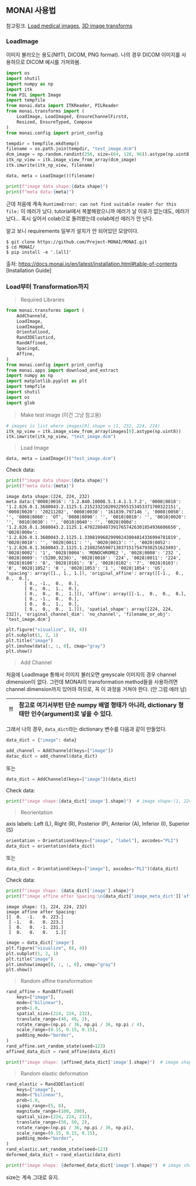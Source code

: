 ## MONAI 사용법

참고링크. [Load medical images](https://github.com/Project-MONAI/tutorials/blob/master/modules/load_medical_images.ipynb),
[3D image transforms](https://github.com/Project-MONAI/tutorials/blob/master/modules/3d_image_transforms.ipynb)

### LoadImage

이미지 불러오는 용도(NIfTI, DICOM, PNG format). 나의 경우 DICOM 이미지를 사용하므로 DICOM 예시를 가져와봄.

```python
import os
import shutil
import numpy as np
import itk
from PIL import Image
import tempfile
from monai.data import ITKReader, PILReader
from monai.transforms import (
    LoadImage, LoadImaged, EnsureChannelFirstd,
    Resized, EnsureTyped, Compose
)
from monai.config import print_config
```

```python
tempdir = tempfile.mkdtemp()
filename = os.path.join(tempdir, "test_image.dcm")
dcm_image = np.random.randint(256, size=(64, 128, 96)).astype(np.uint8)
itk_np_view = itk.image_view_from_array(dcm_image)
itk.imwrite(itk_np_view, filename)
```

```python
data, meta = LoadImage()(filename)

print(f"image data shape:{data.shape}")
print(f"meta data:{meta}")
```

근데 처음에 계속 `RuntimeError: can not find suitable reader for this file:` 이 에러가 났다.
tutorial에서 복붙해왔으니까 에러가 날 이유가 없는데도, 에러가 났다... 혹시 싶어서 colab으로 돌려봤는데 colab에선 에러가 안 난다.

알고 보니 requirements 일부가 설치가 안 되어있던 모양이다.

```console
$ git clone https://github.com/Project-MONAI/MONAI.git
$ cd MONAI/
$ pip install -e '.[all]'
```
출처: https://docs.monai.io/en/latest/installation.html#table-of-contents [Installation Guide]


### Load부터 Transformation까지

> Required Libraries

```python
from monai.transforms import (
    AddChanneld,
    LoadImage,
    LoadImaged,
    Orientationd,
    Rand3DElasticd,
    RandAffined,
    Spacingd,
    Affine,
)
from monai.config import print_config
from monai.apps import download_and_extract
import numpy as np
import matplotlib.pyplot as plt
import tempfile
import shutil
import os
import glob
```

> Make test image (이건 그냥 참고용)

```python
# images is list where images[0].shape = (1, 232, 224, 224)
itk_np_view = itk.image_view_from_array(images[0].astype(np.uint8))
itk.imwrite(itk_np_view, "test_image.dcm")
```

> Load Image

```python
data, meta = LoadImage()("test_image.dcm")
```

Check data:

```python
print(f"image data shape:{data.shape}")
print(f"meta data:{meta}")
```

```
image data shape:(224, 224, 232)
meta data:{'0008|0016': '1.2.840.10008.5.1.4.1.1.7.2', '0008|0018': '1.2.826.0.1.3680043.2.1125.1.21523321020922955153453371700322151', '0008|0020': '20211202', '0008|0030': '161839.797146 ', '0008|0050': '', '0008|0060': 'OT', '0008|0090': '', '0010|0010': '', '0010|0020': '', '0010|0030': '', '0010|0040': '', '0020|000d': '1.2.826.0.1.3680043.2.1125.1.47022884073917657426301854936606650', '0020|000e': '1.2.826.0.1.3680043.2.1125.1.33081996829990243804814336994781819', '0020|0010': '', '0020|0011': '', '0020|0013': '', '0020|0052': '1.2.826.0.1.3680043.2.1125.1.21082565907138371517547930251623493', '0028|0002': '1', '0028|0004': 'MONOCHROME2 ', '0028|0008': '232 ', '0028|0009': '(5200,9230)', '0028|0010': '224', '0028|0011': '224', '0028|0100': '8', '0028|0101': '8', '0028|0102': '7', '0028|0103': '0', '0028|1052': '0 ', '0028|1053': '1 ', '0028|1054': 'US', 'spacing': array([1., 1., 1.]), 'original_affine': array([[-1.,  0.,  0.,  0.],
       [ 0., -1.,  0.,  0.],
       [ 0.,  0.,  1.,  0.],
       [ 0.,  0.,  0.,  1.]]), 'affine': array([[-1.,  0.,  0.,  0.],
       [ 0., -1.,  0.,  0.],
       [ 0.,  0.,  1.,  0.],
       [ 0.,  0.,  0.,  1.]]), 'spatial_shape': array([224, 224, 232]), 'original_channel_dim': 'no_channel', 'filename_or_obj': 'test_image.dcm'}
```

```python
plt.figure("visualize", (8, 4))
plt.subplot(1, 2, 1)
plt.title("image")
plt.imshow(data[:, :, 0], cmap="gray")
plt.show()
```

> Add Channel

처음에 LoadImage 통해서 이미지 불러오면 greyscale 이미지의 경우 channel dimension이 없다.
그런데 MONAI의 transformation method들을 사용하려면 channel dimension까지 있어야 하므로, 꼭 이 과정을 거쳐야 한다. (안 그럼 에러 남)

:bangbang: | 참고로 여기서부턴 단순 numpy 배열 형태가 아니라, dictionary 형태만 인수(argument)로 넣을 수 있다.
:---: | :---

그래서 나의 경우, `data_dict`라는 dictionary 변수를 다음과 같이 만들었다.

```python
data_dict = {"image": data}
```

```python
add_channel = AddChanneld(keys=["image"])
datac_dict = add_channel(data_dict)
```

또는

```python
data_dict = AddChanneld(keys=["image"])(data_dict)
```

Check data:

```python
print(f"image shape:{data_dict['image'].shape}")  # image shape:(1, 224, 224, 232)
```

> Reorientation

axis labels: Left (L), Right (R), Posterior (P), Anterior (A), Inferior (I), Superior (S)

```python
orientation = Orientationd(keys=["image", "label"], axcodes="PLI")
data_dict = orientation(data_dict)
```

또는

```python
data_dict = Orientationd(keys=["image"], axcodes="PLI")(data_dict)
```

Check data:

```python
print(f"image shape: {data_dict['image'].shape}")
print(f"image affine after Spacing:\n{data_dict['image_meta_dict']['affine']}")
```

```
image shape: (1, 224, 224, 232)
image affine after Spacing:
[[  0.  -1.   0. 223.]
 [ -1.   0.   0. 223.]
 [  0.   0.  -1. 231.]
 [  0.   0.   0.   1.]]
 ```
 
 ```python
 image = data_dict['image']
plt.figure("visualize", (8, 4))
plt.subplot(1, 2, 1)
plt.title("image")
plt.imshow(image[0, :, :, 0], cmap="gray")
plt.show()
```

> Random affine transformation

```python
rand_affine = RandAffined(
    keys=["image"],
    mode=("bilinear"),
    prob=1.0,
    spatial_size=(224, 224, 232),
    translate_range=(40, 40, 2),
    rotate_range=(np.pi / 36, np.pi / 36, np.pi / 4),
    scale_range=(0.15, 0.15, 0.15),
    padding_mode="border",
)
rand_affine.set_random_state(seed=123)
affined_data_dict = rand_affine(data_dict)
```

```python
print(f"image shape: {affined_data_dict['image'].shape}")  # image shape: (1, 224, 224, 232)
```

> Random elastic deformation

```python
rand_elastic = Rand3DElasticd(
    keys=["image"],
    mode=("bilinear"),
    prob=1.0,
    sigma_range=(5, 8),
    magnitude_range=(100, 200),
    spatial_size=(224, 224, 232),
    translate_range=(50, 50, 2),
    rotate_range=(np.pi / 36, np.pi / 36, np.pi),
    scale_range=(0.15, 0.15, 0.15),
    padding_mode="border",
)
rand_elastic.set_random_state(seed=123)
deformed_data_dict = rand_elastic(data_dict)
```

```python
print(f"image shape: {deformed_data_dict['image'].shape}")  # image shape: (1, 224, 224, 232)
```

size는 계속 그대로 유지.
